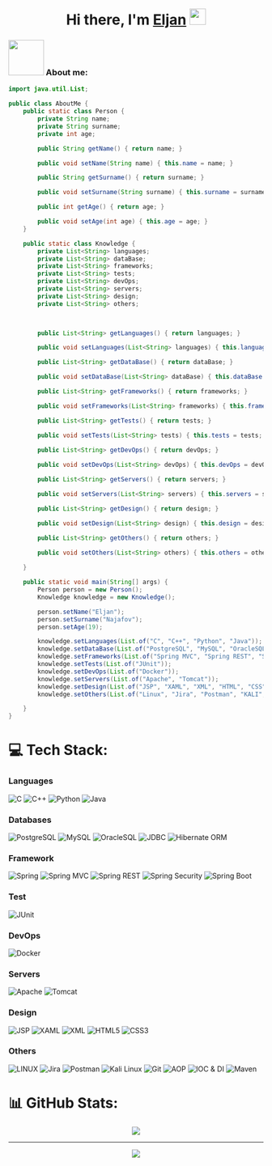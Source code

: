 <h1 align="center">Hi there, I'm <a href="https://github.com/Dr-EljanNajafov" target="_blank">Eljan</a>
<img src="https://github.com/blackcater/blackcater/raw/main/images/Hi.gif" height="32" /></h1>

### <img src="https://media1.giphy.com/media/v1.Y2lkPTc5MGI3NjExODUyM3pjbGZybmE1MDRzdWExOXJ1eDZ1M2VyeGk5d2d3aHVnMmN4ciZlcD12MV9pbnRlcm5hbF9naWZfYnlfaWQmY3Q9cw/1URlthYDD9ZfNe68JT/giphy.gif" width="70"> About me:

```java
import java.util.List;

public class AboutMe {
    public static class Person {
        private String name;
        private String surname;
        private int age;

        public String getName() { return name; }

        public void setName(String name) { this.name = name; }

        public String getSurname() { return surname; }

        public void setSurname(String surname) { this.surname = surname; }

        public int getAge() { return age; }

        public void setAge(int age) { this.age = age; }
    }

    public static class Knowledge {
        private List<String> languages;
        private List<String> dataBase;
        private List<String> frameworks;
        private List<String> tests;
        private List<String> devOps;
        private List<String> servers;
        private List<String> design;
        private List<String> others;
        


        public List<String> getLanguages() { return languages; }

        public void setLanguages(List<String> languages) { this.languages = languages; }

        public List<String> getDataBase() { return dataBase; }

        public void setDataBase(List<String> dataBase) { this.dataBase = dataBase; }

        public List<String> getFrameworks() { return frameworks; }

        public void setFrameworks(List<String> frameworks) { this.frameworks = frameworks; }

        public List<String> getTests() { return tests; }

        public void setTests(List<String> tests) { this.tests = tests; }
        
        public List<String> getDevOps() { return devOps; }

        public void setDevOps(List<String> devOps) { this.devOps = devOps; }

        public List<String> getServers() { return servers; }

        public void setServers(List<String> servers) { this.servers = servers; }

        public List<String> getDesign() { return design; }

        public void setDesign(List<String> design) { this.design = design; }

        public List<String> getOthers() { return others; }

        public void setOthers(List<String> others) { this.others = others; }
        
    }

    public static void main(String[] args) {
        Person person = new Person();
        Knowledge knowledge = new Knowledge();

        person.setName("Eljan");
        person.setSurname("Najafov");
        person.setAge(19);

        knowledge.setLanguages(List.of("C", "C++", "Python", "Java"));
        knowledge.setDataBase(List.of("PostgreSQL", "MySQL", "OracleSQL", "JDBC", "Hibernate ORM"));
        knowledge.setFrameworks(List.of("Spring MVC", "Spring REST", "Spring Security", "Spring Boot"));
        knowledge.setTests(List.of("JUnit"));
        knowledge.setDevOps(List.of("Docker"));
        knowledge.setServers(List.of("Apache", "Tomcat"));
        knowledge.setDesign(List.of("JSP", "XAML", "XML", "HTML", "CSS"));
        knowledge.setOthers(List.of("Linux", "Jira", "Postman", "KALI", "Git", "AOP", "IOC&DI", "Maven"));

    }
}

```

# 💻 Tech Stack:

### Languages
![C](https://img.shields.io/badge/c-%2300599C.svg?style=for-the-badge&logo=c&logoColor=white)
![C++](https://img.shields.io/badge/c++-%2300599C.svg?style=for-the-badge&logo=c%2B%2B&logoColor=white)
![Python](https://img.shields.io/badge/python-3670A0?style=for-the-badge&logo=python&logoColor=ffdd54)
![Java](https://img.shields.io/badge/java-%23ED8B00.svg?&style=for-the-badge&logo=java&logoColor=white)

### Databases
![PostgreSQL](https://img.shields.io/badge/postgres-%23316192.svg?&style=for-the-badge&logo=postgresql&logoColor=white)
![MySQL](https://img.shields.io/badge/mysql-%2300f.svg?style=for-the-badge&logo=mysql&logoColor=white)
![OracleSQL](https://img.shields.io/badge/oracle%20-%23F00000.svg?&style=for-the-badge&logo=oracle&logoColor=white)
![JDBC](https://img.shields.io/badge/-JDBC-007396?style=for-the-badge&logo=jdbc&logoColor=white)
![Hibernate ORM](https://img.shields.io/badge/-Hibernate%20ORM-59666C?style=for-the-badge&logo=hibernate&logoColor=white)

### Framework
![Spring](https://img.shields.io/badge/spring%20-%236DB33F.svg?&style=for-the-badge&logo=spring&logoColor=white)
![Spring MVC](https://img.shields.io/badge/-Spring%20MVC-6DB33F?style=for-the-badge&logo=spring&logoColor=white)
![Spring REST](https://img.shields.io/badge/-Spring%20REST-6DB33F?style=for-the-badge&logo=spring&logoColor=white)
![Spring Security](https://img.shields.io/badge/-Spring%20Security-6DB33F?style=for-the-badge&logo=spring&logoColor=white)
![Spring Boot](https://img.shields.io/badge/-Spring%20Boot-6DB33F?style=for-the-badge&logo=spring-boot&logoColor=white)

### Test
![JUnit](https://img.shields.io/badge/-JUnit-25A162?style=for-the-badge&logo=junit5&logoColor=white)

### DevOps
![Docker](https://img.shields.io/badge/docker-%230db7ed.svg?style=for-the-badge&logo=docker&logoColor=white)

### Servers
![Apache](https://img.shields.io/badge/apache-%23D42029.svg?style=for-the-badge&logo=apache&logoColor=white)
![Tomcat](https://img.shields.io/badge/-Tomcat-F8DC75?style=for-the-badge&logo=apache-tomcat&logoColor=black)

### Design
![JSP](https://img.shields.io/badge/-JSP-007396?style=for-the-badge&logo=jsp&logoColor=white)
![XAML](https://img.shields.io/badge/-XAML-0C54C2?style=for-the-badge&logo=xaml&logoColor=white)
![XML](https://img.shields.io/badge/-XML-FFD700?style=for-the-badge&logo=xml&logoColor=black)
![HTML5](https://img.shields.io/badge/html5-%23E34F26.svg?style=for-the-badge&logo=html5&logoColor=white)
![CSS3](https://img.shields.io/badge/css3-%231572B6.svg?style=for-the-badge&logo=css3&logoColor=white)

### Others
![LINUX](https://img.shields.io/badge/Linux-FCC624?style=for-the-badge&logo=linux&logoColor=black)
![Jira](https://img.shields.io/badge/jira-%230A0FFF.svg?style=for-the-badge&logo=jira&logoColor=white)
![Postman](https://img.shields.io/badge/Postman-FF6C37?style=for-the-badge&logo=postman&logoColor=white)
![Kali Linux](https://img.shields.io/badge/-Kali%20Linux-557C94?style=for-the-badge&logo=kali-linux&logoColor=white)
![Git](https://img.shields.io/badge/-Git-F05032?style=for-the-badge&logo=git&logoColor=white)
![AOP](https://img.shields.io/badge/-AOP-47A248?style=for-the-badge)
![IOC & DI](https://img.shields.io/badge/-IOC%20%26%20DI-4CAF50?style=for-the-badge)
![Maven](https://img.shields.io/badge/-Maven-C71A36?style=for-the-badge&logo=apache-maven&logoColor=white)

# 📊 GitHub Stats:

<div align="center">
  <img align="center" src="https://github-readme-stats.vercel.app/api/top-langs/?username=Dr-EljanNajafov&theme=dark&hide_border=false&include_all_commits=false&count_private=true&layout=compact"/> 
</div>

---

<div align="center">
<a href="https://visitorbadge.io/status?path=https%3A%2F%2Fgithub.com%2FDr-NajafovEljan"><img src="https://api.visitorbadge.io/api/visitors?path=https%3A%2F%2Fgithub.com%2FDr-NajafovEljan&labelColor=%23555555&countColor=%23F0B354"/></a>
</div>
